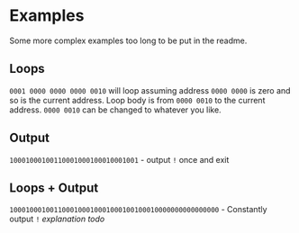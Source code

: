 # Examples
Some more complex examples too long to be put in the readme.

## Loops
`0001 0000 0000 0000 0010` will loop assuming address `0000 0000` is zero and so is the current address. 
Loop body is from `0000 0010` to the current address. `0000 0010` can be changed to whatever you like.

## Output
`10001000100110001000100010001001` - output `!` once and exit

## Loops + Output
`1000100010011000100010001000100100010000000000000000` - Constantly output `!` *explanation todo*
